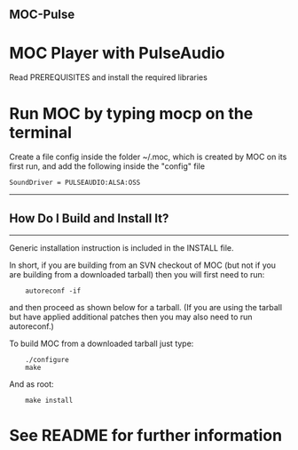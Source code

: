 ## MOC-Pulse

# MOC Player with PulseAudio

Read PREREQUISITES and install the required libraries

# Run MOC by typing mocp on the terminal

Create a file config inside the folder ~/.moc, which is created by MOC on its first run, and add the following inside the "config" file

    SoundDriver = PULSEAUDIO:ALSA:OSS


--------------------------------------------------------------------------------
## How Do I Build and Install It?
--------------------------------------------------------------------------------

Generic installation instruction is included in the INSTALL file.

In short, if you are building from an SVN checkout of MOC (but not if you
are building from a downloaded tarball) then you will first need to run:

	    autoreconf -if

and then proceed as shown below for a tarball.  (If you are using the
tarball but have applied additional patches then you may also need to run
autoreconf.)

To build MOC from a downloaded tarball just type:

        ./configure
        make

And as root:

        make install
    
# See README for further information
